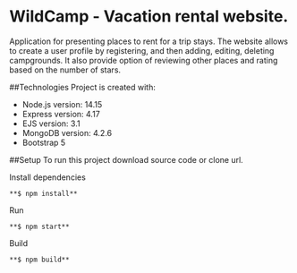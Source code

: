 # WildCamp - Vacation rental website.

Application for presenting places to rent for a trip stays.
The website allows to create a user profile by registering, and then adding, editing, deleting campgrounds. It also provide option of reviewing other places and rating based on the number of stars.

##Technologies
Project is created with:

- Node.js version: 14.15
- Express version: 4.17
- EJS version: 3.1
- MongoDB version: 4.2.6
- Bootstrap 5

##Setup
To run this project download source code or clone url.

Install dependencies
```
**$ npm install**
```
Run
```
**$ npm start**
```
Build
```
**$ npm build**
```
